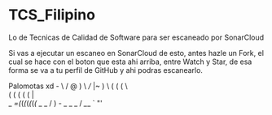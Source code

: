 # TCS_Filipino
Lo de Tecnicas de Calidad de Software para ser escaneado por SonarCloud

Si vas a ejecutar un escaneo en SonarCloud de esto, antes hazle un Fork, el cual se hace con el boton que esta ahi arriba, entre Watch y Star, de esa forma se va a tu perfil de GitHub y ahi podras escanearlo.

Palomotas xd
                        -
    \                  /   @ )
      \             _/_   |~ \)
        \     ( ( (     \ \
         ( ( ( ( (       | \
_ _=(_(_(_(_(_(_(_  _ _ /  )
                -  _ _ _  /
                      _\___
                     `    "'
